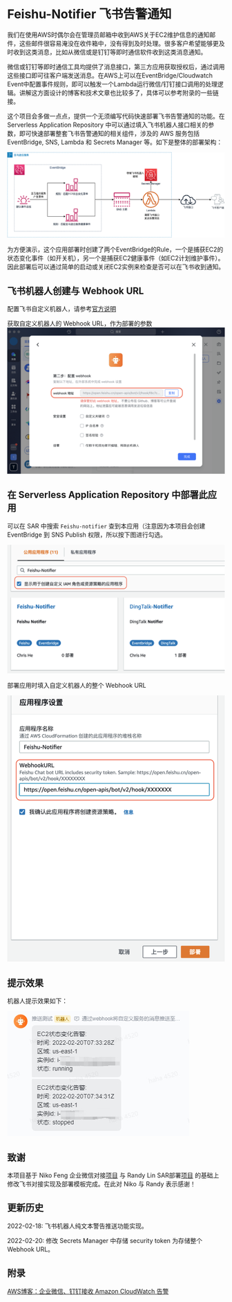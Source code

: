 # Feishu-Notifier 飞书告警通知

我们在使用AWS时偶尔会在管理员邮箱中收到AWS关于EC2维护信息的通知邮件，这些邮件很容易淹没在收件箱中，没有得到及时处理。很多客户希望能够更及时收到这类消息，比如从微信或是钉钉等即时通信软件收到这类消息通知。

微信或钉钉等即时通信工具均提供了消息接口，第三方应用获取授权后，通过调用这些接口即可往客户端发送消息。在AWS上可以在EventBridge/Cloudwatch Event中配置事件规则，即可以触发一个Lambda运行微信/钉钉接口调用的处理逻辑。讲解这方面设计的博客和技术文章也比较多了，具体可以参考附录的一些链接。

这个项目会多做一点点，提供一个无须编写代码快速部署飞书告警通知的功能。在Serverless Application Repository 中可以通过填入飞书机器人接口相关的参数，即可快速部署整套飞书告警通知的相关组件，涉及的 AWS 服务包括 EventBridge, SNS, Lambda 和 Secrets Manager 等。如下是整体的部署架构：

![整体部署架构](images/architecture.png)

为方便演示，这个应用部署时创建了两个EventBridge的Rule，一个是捕获EC2的状态变化事件（如开关机），另一个是捕获EC2健康事件（如EC2计划维护事件）。因此部署后可以通过简单的启动或关闭EC2实例来检查是否可以在飞书收到通知。

## 飞书机器人创建与 Webhook URL

配置飞书自定义机器人，请参考[官方说明](https://www.feishu.cn/hc/zh-CN/articles/360024984973)

获取自定义机器人的 Webhook URL，作为部署的参数
![获取webhook](images/webhook.png)

## 在 Serverless Application Repository 中部署此应用

可以在 SAR 中搜索 `Feishu-notifier` 查到本应用（注意因为本项目会创建 EventBridge 到 SNS Publish 权限，所以按下图进行勾选。

![查找](images/search_sar.png)

部署应用时填入自定义机器人的整个 Webhook URL

![部署](images/deployment.png)

## 提示效果

机器人提示效果如下：

![提示效果](images/notification.png)

## 致谢

本项目基于 Niko Feng 企业微信对接[项目](https://github.com/nikosheng/wechat-lambda-layer-sam) 与 Randy Lin SAR部署[项目](https://github.com/linjungz/wechat-notifier.git) 的基础上修改飞书对接实现及部署模板完成。在此对 Niko 与 Randy 表示感谢！

## 更新历史

2022-02-18:
飞书机器人纯文本警告推送功能实现。

2022-02-20:
修改 Secrets Manager 中存储 security token 为存储整个 Webhook URL。

## 附录

[AWS博客：企业微信、钉钉接收 Amazon CloudWatch 告警
](https://aws.amazon.com/cn/blogs/china/enterprise-wechat-and-dingtalk-receiving-amazon-cloudwatch-alarms/)